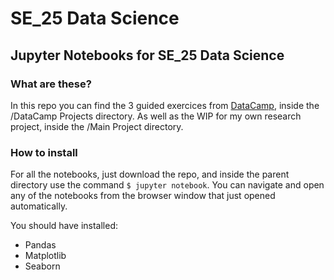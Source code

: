 # SE_25 Data Science

## Jupyter Notebooks for SE_25 Data Science

### What are these?
In this repo you can find the 3 guided exercices from [DataCamp](https://learn.datacamp.com/projects), inside the /DataCamp Projects directory. As well as the WIP for my own research project, inside the /Main Project directory.

### How to install
For all the notebooks, just download the repo, and inside the parent directory use the command
```$ jupyter notebook```.
You can navigate and open any of the notebooks from the browser window that just opened automatically.

You should have installed:
- Pandas
- Matplotlib
- Seaborn
